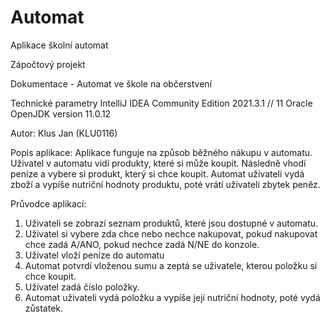 # Automat

Aplikace školní automat

Zápočtový projekt

Dokumentace - Automat ve škole na občerstvení

Technické parametry IntelliJ IDEA Community Edition 2021.3.1 // 11 Oracle OpenJDK version 11.0.12	

Autor: Klus Jan (KLU0116) 

Popis aplikace: Aplikace funguje na způsob běžného nákupu v automatu. Uživatel v automatu vidí produkty, které si může koupit.
		Následně vhodí peníze a vybere si produkt, který si chce koupit.
		Automat uživateli vydá zboží a vypíše nutriční hodnoty produktu, poté vrátí uživateli zbytek peněz.

Průvodce aplikací:
1. Uživateli se zobrazí seznam produktů, které jsou dostupné v automatu.
2. Uživatel si vybere zda chce nebo nechce nakupovat, pokud nakupovat chce zadá A/ANO, pokud nechce zadá N/NE do konzole.
3. Uživatel vloží peníze do automatu
4. Automat potvrdí vloženou sumu a zeptá se uživatele, kterou položku si chce koupit.
5. Uživatel zadá číslo položky.
6. Automat uživateli vydá položku a vypíše její nutriční hodnoty, poté vydá zůstatek.
